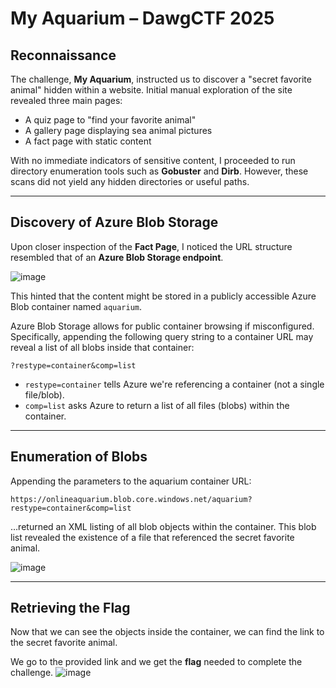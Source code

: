 # My Aquarium – DawgCTF 2025
## Reconnaissance
The challenge, **My Aquarium**, instructed us to discover a "secret favorite animal" hidden within a website. Initial manual exploration of the site revealed three main pages:
- A quiz page to "find your favorite animal"
- A gallery page displaying sea animal pictures
- A fact page with static content

With no immediate indicators of sensitive content, I proceeded to run directory enumeration tools such as **Gobuster** and **Dirb**. However, these scans did not yield any hidden directories or useful paths.

---
## Discovery of Azure Blob Storage
Upon closer inspection of the **Fact Page**, I noticed the URL structure resembled that of an **Azure Blob Storage endpoint**.

![image](https://github.com/user-attachments/assets/7b6d9d88-68df-42e5-8205-e21dd82d4ccf)

This hinted that the content might be stored in a publicly accessible Azure Blob container named `aquarium`.

Azure Blob Storage allows for public container browsing if misconfigured. Specifically, appending the following query string to a container URL may reveal a list of all blobs inside that container:

```
?restype=container&comp=list
```
- `restype=container` tells Azure we're referencing a container (not a single file/blob).
- `comp=list` asks Azure to return a list of all files (blobs) within the container.

---
## Enumeration of Blobs
Appending the parameters to the aquarium container URL:

```
https://onlineaquarium.blob.core.windows.net/aquarium?restype=container&comp=list
```

…returned an XML listing of all blob objects within the container. This blob list revealed the existence of a file that referenced the secret favorite animal.

![image](https://github.com/user-attachments/assets/93fec8fb-ccea-4c38-b476-69fc69654607)

---
## Retrieving the Flag
Now that we can see the objects inside the container, we can find the link to the secret favorite animal.

We go to the provided link and we get the **flag** needed to complete the challenge.
![image](https://github.com/user-attachments/assets/58c05bdf-5682-4cb0-b8c4-7586c0a704e5)
